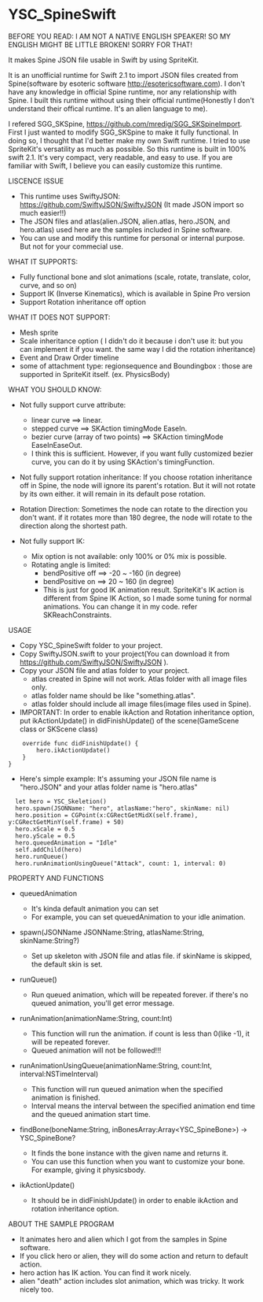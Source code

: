 # YSC_SpineSwift

BEFORE YOU READ: I AM NOT A NATIVE ENGLISH SPEAKER! SO MY ENGLISH MIGHT BE LITTLE BROKEN! SORRY FOR THAT!

It makes Spine JSON file usable in Swift by using SpriteKit.

It is an unofficial runtime for Swift 2.1 to import JSON files created from Spine(software by esoteric software http://esotericsoftware.com).
I don't have any knowledge in official Spine runtime, nor any relationship with Spine.
I built this runtime without using their official runtime(Honestly I don't understand their offical runtime. It's an alien language to me).

I refered SGG_SKSpine,  https://github.com/mredig/SGG_SKSpineImport.
First I just wanted to modify SGG_SKSpine to make it fully functional. In doing so, I thought that I'd better make my own Swift runtime. I tried to use SpriteKit's versatility as much as possible. So this runtime is built in 100% swift 2.1. It's very compact, very readable, and easy to use. If you are familiar with Swift, I believe you can easily customize this runtime.

LISCENCE ISSUE
- This runtime uses SwiftyJSON: https://github.com/SwiftyJSON/SwiftyJSON (It made JSON import so much easier!!)
- The JSON files and atlas(alien.JSON, alien.atlas, hero.JSON, and hero.atlas) used here are the samples included in Spine software.
- You can use and modify this runtime for personal or internal purpose. But not for your commecial use.

WHAT IT SUPPORTS:
- Fully functional bone and slot animations (scale, rotate, translate, color, curve, and so on)
- Support IK (Inverse Kinematics), which is available in Spine Pro version
- Support Rotation inheritance off option

WHAT IT DOES NOT SUPPORT:
- Mesh sprite
- Scale inheritance option ( I didn't do it because i don't use it: but you can implement it if you want. the same     way I did the rotation inheritance)
- Event and Draw Order timeline
- some of attachment type: regionsequence and Boundingbox : those are supported in SpriteKit itself. (ex.         PhysicsBody)

WHAT YOU SHOULD KNOW:
- Not fully support curve attribute:
  + linear curve ==> linear.
  + stepped curve ==> SKAction timingMode EaseIn.
  + bezier curve (array of two points) ==> SKAction timingMode EaseInEaseOut.
  + I think this is sufficient. However, if you want fully customized bezier curve, you can do it by using SKAction's     timingFunction.

- Not fully support rotation inheritance:
  If you choose rotation inheritance off in Spine, the node will ignore its parent's rotation. But it will not rotate   by its own either. it will remain in its default pose rotation.

- Rotation Direction: 
  Sometimes the node can rotate to the direction you don't want. if it rotates more than 180 degree, the node will     rotate to the direction along the shortest path.

- Not fully support IK:
  + Mix option is not available: only 100% or 0% mix is possible.
  + Rotating angle is limited:
    * bendPositive off ==> -20 ~ -160 (in degree)
    * bendPositive on  ==> 20 ~ 160 (in degree)
    * This is just for good IK animation result. SpriteKit's IK action is different from Spine IK Action, so I made        some tuning for normal animations. You can change it in my code. refer SKReachConstraints. 

USAGE

- Copy YSC_SpineSwift folder to your project.
- Copy SwiftyJSON.swift to your project(You can download it from https://github.com/SwiftyJSON/SwiftyJSON ).
- Copy your JSON file and atlas folder to your project.
  + atlas created in Spine will not work. Atlas folder with all image files only.
  + atlas folder name should be like "something.atlas".
  + atlas folder should include all image files(image files used in Spine).
- IMPORTANT: In order to enable ikAction and Rotation inheritance option, put ikActionUpdate() in didFinishUpdate() of the scene(GameScene class or SKScene class)
~~~
    override func didFinishUpdate() {
        hero.ikActionUpdate()
    }
}
~~~
- Here's simple example: It's assuming your JSON file name is "hero.JSON" and your atlas folder name is "hero.atlas"
~~~
  let hero = YSC_Skeletion()
  hero.spawn(JSONName: "hero", atlasName:"hero", skinName: nil)
  hero.position = CGPoint(x:CGRectGetMidX(self.frame), y:CGRectGetMinY(self.frame) + 50)
  hero.xScale = 0.5
  hero.yScale = 0.5
  hero.queuedAnimation = "Idle"
  self.addChild(hero)
  hero.runQueue()
  hero.runAnimationUsingQueue("Attack", count: 1, interval: 0)
~~~

PROPERTY AND FUNCTIONS

- queuedAnimation
  + It's kinda default animation you can set
  + For example, you can set queuedAnimation to your idle animation. 

- spawn(JSONName JSONName:String, atlasName:String, skinName:String?)
  + Set up skeleton with JSON file and atlas file. if skinName is skipped, the default skin is set.

- runQueue()
  + Run queued animation, which will be repeated forever. if there's no queued animation, you'll get error message.

- runAnimation(animationName:String, count:Int)
  + This function will run the animation. if count is less than 0(like -1), it will be repeated forever.
  + Queued animation will not be followed!!!

- runAnimationUsingQueue(animationName:String, count:Int, interval:NSTimeInterval)
  + This function will run queued animation when the specified animation is finished.
  + Interval means the interval between the specified animation end time and the queued animation start time.

- findBone(boneName:String, inBonesArray:Array<YSC_SpineBone>) -> YSC_SpineBone?
  + It finds the bone instance with the given name and returns it.
  + You can use this function when you want to customize your bone. For example, giving it physicsbody.
- ikActionUpdate()
  + It should be in didFinishUpdate() in order to enable ikAction and rotation inheritance option.

ABOUT THE SAMPLE PROGRAM
- It animates hero and alien which I got from the samples in Spine software.
- If you click hero or alien, they will do some action and return to default action.
- hero action has IK action. You can find it work nicely.
- alien "death" action includes slot animation, which was tricky. It work nicely too.
